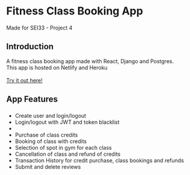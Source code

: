 # Fitness Class Booking App
Made for SEI33 - Project 4

<h2>Introduction</h2>
A fitness class booking app made with React, Django and Postgres.
<br>This app is hosted on Netlify and Heroku
<br>
<br><a href="https://anywhere-fitness-first.netlify.app/instructors" target="_blank">Try it out here!</a>

<h2>App Features</h2>

<h3></h3>
<ul>
  <li>Create user and login/logout</li>
  <li>Login/logout with JWT and token blacklist<li>
  <li>Purchase of class credits</li>
  <li>Booking of class with credits</li>
  <li>Selection of spot in gym for each class</li>
  <li>Cancellation of class and refund of credits</li>
  <li>Transaction History for credit purchase, class bookings and refunds</li>
  <li>Submit and delete reviews</li>
</ul>
